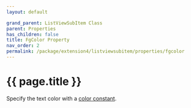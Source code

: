 ```yaml
---
layout: default

grand_parent: ListViewSubItem Class
parent: Properties
has_children: false
title: FgColor Property
nav_order: 2
permalink: /package/extension4/listviewsubitem/properties/fgcolor
---
```

# {{ page.title }}

Specify the text color with a <a href="/base/color">color constant</a>.